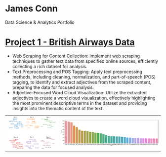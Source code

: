 # James Conn
Data Science &amp; Analytics Portfolio

# [Project 1 - British Airways Data](https://github.com/jconn5803/BritishAirwaysData)
* Web Scraping for Content Collection: Implement web scraping techniques to gather text data from specified online sources, efficiently collecting a rich dataset for analysis.
* Text Preprocessing and POS Tagging: Apply text preprocessing methods, including cleaning, normalization, and part-of-speech (POS) tagging, to identify and extract adjectives from the scraped content, preparing the data for focused analysis.
* Adjective-Focused Word Cloud Visualization: Utilize the extracted adjectives to create a word cloud visualization, effectively highlighting the most prominent descriptive terms in the dataset and providing insights into the thematic content of the text.







<table>
  <tr>
    <td><img src="/images/wordcloud.png" alt="Word Cloud" width="400"/></td>
    <td><img src="/images/wordsgraph.png" alt="Words Graph" width="800"/></td>
  </tr>
</table>
